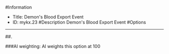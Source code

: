 #Information
 - Title: Demon's Blood Export Event
 - ID: mykx.23
#Description
Demon's Blood Export Event
#Options

___
##.

###AI weighting:
AI weights this option at 100

